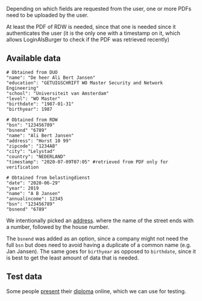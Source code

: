<title>Frontend example</title>

Depending on which fields are requested from the user,
one or more PDFs need to be uploaded by the user.

At least the PDF of RDW is needed,
since that one is needed since it authenticates the user
(it is the only one with a timestamp on it,
which allows LoginAlsBurger to check if the PDF was retrieved recently)

<!--
| field | also includes | additional pdf |
| --- | --- | --- |
| city | country | |
| zipcode | city | |
| address | zipcode | |
| name | | |
| bsn | | |
| birthdate | | DUO |
| edu |  | DUO |
-->


## Available data

```
# Obtained from DUO
"name": "De heer Ali Bert Jansen"
"education": "GETUIGSCHRIFT WO Master Security and Network Engineering"
"school": "Universiteit van Amsterdam"
"level": "WO Master"
"birthdate": "1987-01-31"
"birthyear": 1987

# Obtained from RDW
"bsn": "123456789"
"bsnend" "6789"
"name": "Ali Bert Jansen"
"address": "Horst 10 99"
"zipcode": "1234AB"
"city": "Lelystad"
"country": "NEDERLAND"
"timestamp": "2020-07-09T07:05" #retrieved from PDF only for verification

# Obtained from belastingdienst
"date": "2020-06-29"
"year": 2019
"name": "A B Jansen"
"annualincome": 12345
"bsn": "123456789"
"bsnend" "6789"
```

We intentionally picked an
[address](https://nl.wikipedia.org/wiki/Huisnummer#Afwijkende_adresseringen).
where the name of the street ends with a number, followed by the house number.

The `bsnend` was added as an option,
since a company might not need the full `bsn`
but does need to avoid having a duplicate of a common name (e.g. Jan Jansen).
The same goes for `birthyear` as opposed to `birthdate`,
since it is best to get the least amount of data that is needed.


## Test data

Some people
[present](https://www.antwanvantilborgh.nl/wp-content/uploads/2019/03/Mbo-Commercieel-medewerker-Junior-Accountmanager.pdf)
their
[diploma](https://maartenpaauw.com/static/education/hogeschool-leiden-informatica-bachelor.pdf)
online,
which we can use for testing.


<script>
function one_stop_example(){
  let url = "https://loginalsburger.nl/"
  // specify where the service needs to return to:
  url += "?redirect=" + encodeURIcomponent("https://loginalsburger.nl/example/backend")
  // specify the needed fields:
  url += "&fields=" + encodeURIcomponent("bsnend,name,birthyear,education,annualincome")
  // optionally we specify our own CSS:
  //url += "&css=" + encodeURIcomponent("https://my-service.nl/custom.css")

}

</script>


